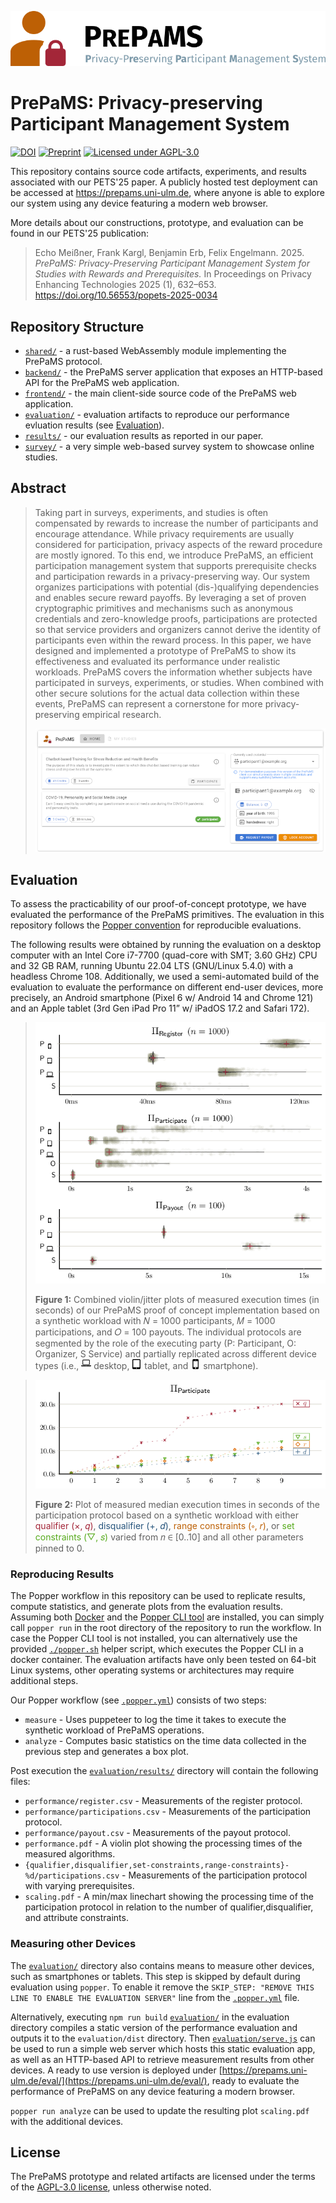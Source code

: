 ![PrePaMS Logo](./prepams.png)
# PrePaMS: Privacy-preserving Participant Management System

[![DOI](https://img.shields.io/badge/doi-10.56553/popets--2025--0034-9a7410.svg?logo=doi)](https://doi.org/10.56553/popets-2025-0034)
[![Preprint](https://img.shields.io/badge/preprint-arXiv:2409.10192-blue.svg?logo=arxiv)](https://arxiv.org/abs/2409.10192)
[![Licensed under AGPL-3.0](https://img.shields.io/badge/license-AGPL--3.0-orange.svg)](./LICENSE.md)

This repository contains source code artifacts, experiments, and results associated with our PETS'25 paper.
A publicly hosted test deployment can be accessed at https://prepams.uni-ulm.de, where anyone is able to explore our system using any device featuring a modern web browser.

More details about our constructions, prototype, and evaluation can be found in our PETS'25 publication:
> Echo Meißner, Frank Kargl, Benjamin Erb, Felix Engelmann. 2025. *PrePaMS: Privacy-Preserving Participant Management System for Studies with Rewards and Prerequisites.* In Proceedings on Privacy Enhancing Technologies 2025 (1), 632–653. https://doi.org/10.56553/popets-2025-0034

## Repository Structure
 * [`shared/`](shared) - a rust-based WebAssembly module implementing the PrePaMS protocol.
 * [`backend/`](backend) - the PrePaMS server application that exposes an HTTP-based API for the PrePaMS web application.
 * [`frontend/`](frontend) - the main client-side source code of the PrePaMS web application.
 * [`evaluation/`](evaluation) - evaluation artifacts to reproduce our performance evluation results (see [Evaluation](#evaluation)).
 * [`results/`](results) - our evaluation results as reported in our paper.
 * [`survey/`](survey) - a very simple web-based survey system to showcase online studies.

## Abstract
> Taking part in surveys, experiments, and studies is often compensated by rewards to increase the number of participants and encourage attendance.
> While privacy requirements are usually considered for participation, privacy aspects of the reward procedure are mostly ignored.
> To this end, we introduce PrePaMS, an efficient participation management system that supports prerequisite checks and participation rewards in a privacy-preserving way.
> Our system organizes participations with potential (dis-)qualifying dependencies and enables secure reward payoffs.
> By leveraging a set of proven cryptographic primitives and mechanisms such as anonymous credentials and zero-knowledge proofs, participations are protected so that service providers and organizers cannot derive the identity of participants even within the reward process.
> In this paper, we have designed and implemented a prototype of PrePaMS to show its effectiveness and evaluated its performance under realistic workloads.
> PrePaMS covers the information whether subjects have participated in surveys, experiments, or studies.
> When combined with other secure solutions for the actual data collection within these events, PrePaMS can represent a cornerstone for more privacy-preserving empirical research.
>
> ![](results/overview.png)

## Evaluation
To assess the practicability of our proof-of-concept prototype, we have evaluated the performance of the PrePaMS primitives.
The evaluation in this repository follows the [Popper convention](https://github.com/getpopper/popper) for reproducible evaluations.

The following results were obtained by running the evaluation on a desktop computer with an Intel Core i7-7700 (quad-core with SMT; 3.60 GHz) CPU and 32 GB RAM, running Ubuntu 22.04 LTS (GNU/Linux 5.4.0) with a headless Chrome 108.
Additionally, we used a semi-automated build of the evaluation to evaluate the performance on different end-user devices, more precisely, an Android smartphone (Pixel 6 w/ Android 14 and Chrome 121) and an Apple tablet (3rd Gen iPad Pro 11” w/ iPadOS 17.2 and Safari 172).

> ![](results/performance.png)
>
> **Figure 1:** Combined violin/jitter plots of measured execution
times (in seconds) of our PrePaMS proof of concept implementation based on a synthetic workload with 𝑁 = 1000 participants, 𝑀 = 1000 participations, and 𝑂 = 100 payouts.
> The individual protocols are segmented by the role of the executing party (P: Participant, O: Organizer, S Service) and partially replicated across different device types (i.e., 
> <img src="./results/fa-laptop.svg" alt="" width="16" height="16"> desktop,
> <img src="./results/fa-tablet.svg" alt="" width="16" height="16"> tablet,
> and <img src="./results/fa-mobile.svg" alt="" width="16" height="16"> smartphone).

> ![](results/scaling.png)
>
> **Figure 2:** Plot of measured median execution times in seconds of the participation protocol based on a synthetic workload with either <span style="color: #a32638;">qualifier (×, 𝑞)</span>, <span style="color: #26547c;">disqualifier (+, 𝑑)</span>, <span style="color: #bd6005;">range constraints (⋄, 𝑟)</span>, or <span style="color: #56aa1c;">set constraints (▽, 𝑠)</span> varied from 𝑛 ∈ [0..10] and all other parameters pinned to 0.

### Reproducing Results
The Popper workflow in this repository can be used to replicate results, compute statistics, and generate plots from the evaluation results.
Assuming both [Docker](https://www.docker.com/) and the [Popper CLI tool](https://github.com/getpopper/popper) are installed, you can simply call `popper run` in the root directory of the repository to run the workflow.
In case the Popper CLI tool is not installed, you can alternatively use the provided [`./popper.sh`](./popper.sh) helper script, which executes the Popper CLI in a docker container.
The evaluation artifacts have only been tested on 64-bit Linux systems, other operating systems or architectures may require additional steps.

Our Popper workflow (see [`.popper.yml`](.popper.yml)) consists of two steps:
 * `measure` - Uses puppeteer to log the time it takes to execute the synthetic workload of PrePaMS operations.
 * `analyze` - Computes basic statistics on the time data collected in the previous step and generates a box plot.

Post execution the [`evaluation/results/`](results) directory will contain the following files:
 * `performance/register.csv` - Measurements of the register protocol.
 * `performance/participations.csv` - Measurements of the participation protocol.
 * `performance/payout.csv` - Measurements of the payout protocol.
 * `performance.pdf` - A violin plot showing the processing times of the measured algorithms.
 * `{qualifier,disqualifier,set-constraints,range-constraints}-%d/participations.csv` - Measurements of the participation protocol with varying prerequisites.
 * `scaling.pdf` - A min/max linechart showing the processing time of the participation protocol in relation to the number of qualifier,disqualifier, and attribute constraints.

### Measuring other Devices

The [`evaluation/`](evaluation/) directory also contains means to measure other devices, such as smartphones or tablets.
This step is skipped by default during evaluation using `popper`.
To enable it remove the `SKIP_STEP: "REMOVE THIS LINE TO ENABLE THE EVALUATION SERVER"` line from the [`.popper.yml`](./.popper.yml) file.

Alternatively, executing `npm run build` [`evaluation/`](evaluation/) in the evaluation directory compiles a static version of the performance evaluation and outputs it to the `evaluation/dist` directory.
Then [`evaluation/serve.js`](evaluation/serve.js) can be used to run a simple web server which hosts this static evaluation app, as well as an HTTP-based API to retrieve measurement results from other devices.
A ready to use version is deployed under [https://prepams.uni-ulm.de/eval/](https://prepams.uni-ulm.de/eval/), ready to evaluate the performance of PrePaMS on any device featuring a modern browser.

`popper run analyze` can be used to update the resulting plot `scaling.pdf` with the additional devices.

## License
The PrePaMS prototype and related artifacts are licensed under the terms of the [AGPL-3.0 license](./LICENSE.md), unless otherwise noted.

